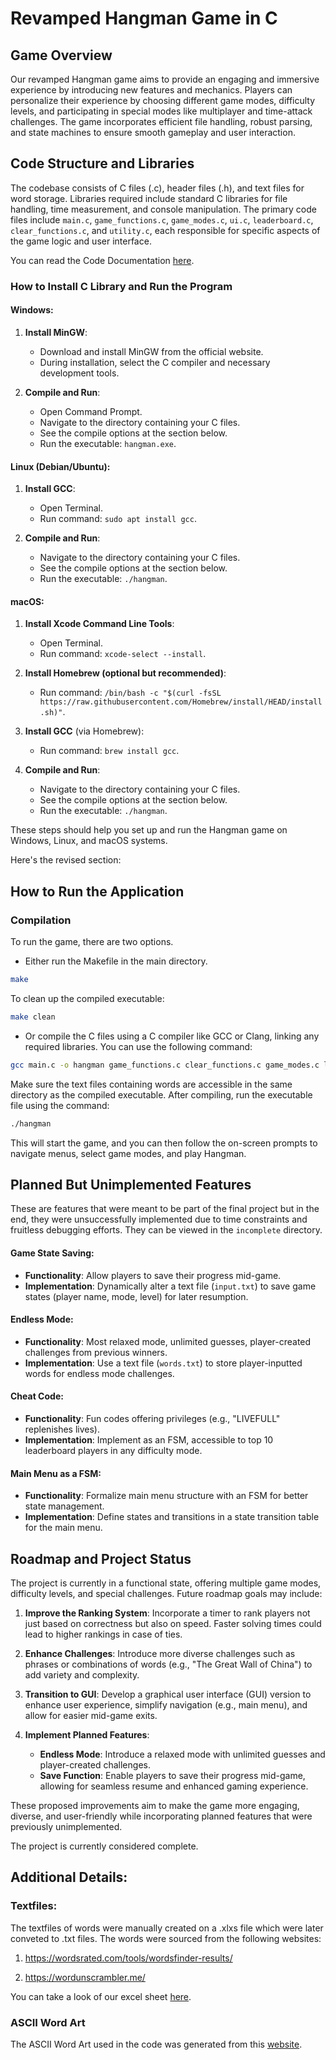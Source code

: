 # Revamped Hangman Game in C

## Game Overview

Our revamped Hangman game aims to provide an engaging and immersive experience by introducing new features and mechanics. Players can personalize their experience by choosing different game modes, difficulty levels, and participating in special modes like multiplayer and time-attack challenges. The game incorporates efficient file handling, robust parsing, and state machines to ensure smooth gameplay and user interaction.

## Code Structure and Libraries

The codebase consists of C files (.c), header files (.h), and text files for word storage. Libraries required include standard C libraries for file handling, time measurement, and console manipulation. The primary code files include `main.c`, `game_functions.c`, `game_modes.c`, `ui.c`, `leaderboard.c`, `clear_functions.c`, and `utility.c`, each responsible for specific aspects of the game logic and user interface.

You can read the Code Documentation [here](https://github.com/sims1710/PLC-Project/blob/main/Code%20Documentation.md). 

### How to Install C Library and Run the Program

#### Windows:
1. **Install MinGW**:
   - Download and install MinGW from the official website.
   - During installation, select the C compiler and necessary development tools.

2. **Compile and Run**:
   - Open Command Prompt.
   - Navigate to the directory containing your C files.
   - See the compile options at the section below.
   - Run the executable: `hangman.exe`.

#### Linux (Debian/Ubuntu):
1. **Install GCC**:
   - Open Terminal.
   - Run command: `sudo apt install gcc`.

2. **Compile and Run**:
   - Navigate to the directory containing your C files.
   - See the compile options at the section below.
   - Run the executable: `./hangman`.

#### macOS:
1. **Install Xcode Command Line Tools**:
   - Open Terminal.
   - Run command: `xcode-select --install`.

2. **Install Homebrew (optional but recommended)**:
   - Run command: `/bin/bash -c "$(curl -fsSL https://raw.githubusercontent.com/Homebrew/install/HEAD/install.sh)"`.

3. **Install GCC** (via Homebrew):
   - Run command: `brew install gcc`.

4. **Compile and Run**:
   - Navigate to the directory containing your C files.
   - See the compile options at the section below.
   - Run the executable: `./hangman`.

These steps should help you set up and run the Hangman game on Windows, Linux, and macOS systems.

Here's the revised section:

## How to Run the Application

### Compilation
To run the game, there are two options. 
- Either run the Makefile in the main directory.
```bash
make
```

To clean up the compiled executable:
```bash
make clean
```

- Or compile the C files using a C compiler like GCC or Clang, linking any required libraries. You can use the following command:

```bash
gcc main.c -o hangman game_functions.c clear_functions.c game_modes.c leaderboard.c ui.c -ansi -pedantic -Wall -Werror
```

Make sure the text files containing words are accessible in the same directory as the compiled executable. After compiling, run the executable file using the command:

```bash
./hangman
```

This will start the game, and you can then follow the on-screen prompts to navigate menus, select game modes, and play Hangman.

## Planned But Unimplemented Features
These are features that were meant to be part of the final project but in the end, they were unsuccessfully implemented due to time constraints and fruitless debugging efforts. They can be viewed in the `incomplete` directory.

#### Game State Saving:
- **Functionality**: Allow players to save their progress mid-game.
- **Implementation**: Dynamically alter a text file (`input.txt`) to save game states (player name, mode, level) for later resumption.

#### Endless Mode:
- **Functionality**: Most relaxed mode, unlimited guesses, player-created challenges from previous winners.
- **Implementation**: Use a text file (`words.txt`) to store player-inputted words for endless mode challenges.

#### Cheat Code:
- **Functionality**: Fun codes offering privileges (e.g., "LIVEFULL" replenishes lives).
- **Implementation**: Implement as an FSM, accessible to top 10 leaderboard players in any difficulty mode.

#### Main Menu as a FSM:
- **Functionality**: Formalize main menu structure with an FSM for better state management.
- **Implementation**: Define states and transitions in a state transition table for the main menu.

## Roadmap and Project Status

The project is currently in a functional state, offering multiple game modes, difficulty levels, and special challenges. Future roadmap goals may include:


1. **Improve the Ranking System**:
   Incorporate a timer to rank players not just based on correctness but also on speed. Faster solving times could lead to higher rankings in case of ties.

2. **Enhance Challenges**:
   Introduce more diverse challenges such as phrases or combinations of words (e.g., "The Great Wall of China") to add variety and complexity.

3. **Transition to GUI**:
   Develop a graphical user interface (GUI) version to enhance user experience, simplify navigation (e.g., main menu), and allow for easier mid-game exits.

4. **Implement Planned Features**:
   - **Endless Mode**: Introduce a relaxed mode with unlimited guesses and player-created challenges.
   - **Save Function**: Enable players to save their progress mid-game, allowing for seamless resume and enhanced gaming experience.

These proposed improvements aim to make the game more engaging, diverse, and user-friendly while incorporating planned features that were previously unimplemented.

The project is currently considered complete.

## Additional Details:

### Textfiles:

The textfiles of words were manually created on a .xlxs file which were later conveted to .txt files. The words were sourced from the following websites:

1. https://wordsrated.com/tools/wordsfinder-results/

2. https://wordunscrambler.me/

You can take a look of our excel sheet [here](https://docs.google.com/spreadsheets/d/1GQKYnOnWui16u_4IJz51kWDBPCT58oWs-QywsA4kuk4/edit?usp=sharing).

### ASCII Word Art
The ASCII Word Art used in the code was generated from this [website](https://patorjk.com/software/taag/#p=display&f=Graffiti&t=Type%20Something%20).
